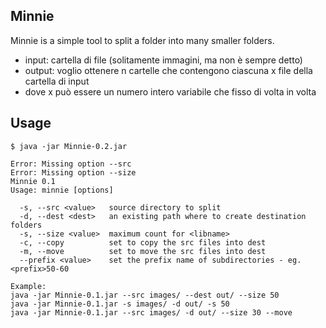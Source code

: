 Minnie
-------

Minnie is a simple tool to split a folder into many smaller folders.

- input: cartella di file (solitamente immagini, ma non è sempre detto) 
- output: voglio ottenere n cartelle che contengono ciascuna x file della cartella di input 
- dove x può essere un numero intero variabile che fisso di volta in volta

## Usage

```
$ java -jar Minnie-0.2.jar 

Error: Missing option --src
Error: Missing option --size
Minnie 0.1
Usage: minnie [options]

  -s, --src <value>   source directory to split
  -d, --dest <dest>   an existing path where to create destination folders
  -s, --size <value>  maximum count for <libname>
  -c, --copy          set to copy the src files into dest
  -m, --move          set to move the src files into dest
  --prefix <value>    set the prefix name of subdirectories - eg. <prefix>50-60

Example:
java -jar Minnie-0.1.jar --src images/ --dest out/ --size 50
java -jar Minnie-0.1.jar -s images/ -d out/ -s 50
java -jar Minnie-0.1.jar --src images/ -d out/ --size 30 --move
```
